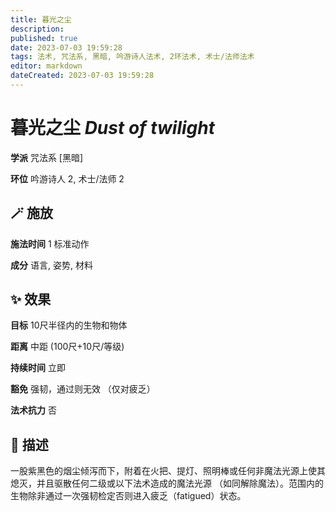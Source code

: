 ```yaml
---
title: 暮光之尘
description: 
published: true
date: 2023-07-03 19:59:28
tags: 法术, 咒法系, 黑暗, 吟游诗人法术, 2环法术, 术士/法师法术
editor: markdown
dateCreated: 2023-07-03 19:59:28
---
```


# **暮光之尘** *Dust of twilight*

**学派** 咒法系 \[黑暗\] 

**环位** 吟游诗人 2, 术士/法师 2

## 🪄 施放

**施法时间** 1 标准动作

**成分** 语言, 姿势, 材料

## ✨ 效果 

**目标** 10尺半径内的生物和物体 

**距离** 中距 (100尺+10尺/等级)  

**持续时间** 立即 

**豁免** 强韧，通过则无效 （仅对疲乏）

**法术抗力** 否

## 📖 描述

一股紫黑色的烟尘倾泻而下，附着在火把、提灯、照明棒或任何非魔法光源上使其熄灭，并且驱散任何二级或以下法术造成的魔法光源 （如同解除魔法）。范围内的生物除非通过一次强韧检定否则进入疲乏（fatigued）状态。
    